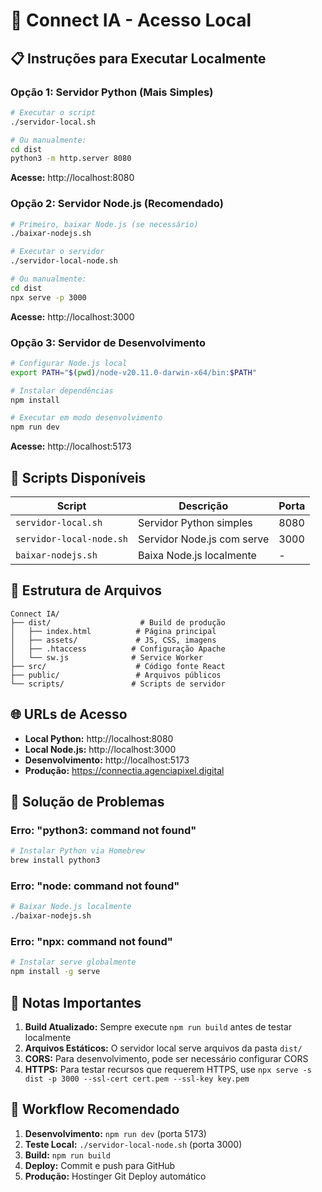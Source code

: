 # 🚀 Connect IA - Acesso Local

## 📋 Instruções para Executar Localmente

### Opção 1: Servidor Python (Mais Simples)
```bash
# Executar o script
./servidor-local.sh

# Ou manualmente:
cd dist
python3 -m http.server 8080
```

**Acesse:** http://localhost:8080

### Opção 2: Servidor Node.js (Recomendado)
```bash
# Primeiro, baixar Node.js (se necessário)
./baixar-nodejs.sh

# Executar o servidor
./servidor-local-node.sh

# Ou manualmente:
cd dist
npx serve -p 3000
```

**Acesse:** http://localhost:3000

### Opção 3: Servidor de Desenvolvimento
```bash
# Configurar Node.js local
export PATH="$(pwd)/node-v20.11.0-darwin-x64/bin:$PATH"

# Instalar dependências
npm install

# Executar em modo desenvolvimento
npm run dev
```

**Acesse:** http://localhost:5173

## 🔧 Scripts Disponíveis

| Script | Descrição | Porta |
|--------|-----------|-------|
| `servidor-local.sh` | Servidor Python simples | 8080 |
| `servidor-local-node.sh` | Servidor Node.js com serve | 3000 |
| `baixar-nodejs.sh` | Baixa Node.js localmente | - |

## 📁 Estrutura de Arquivos

```
Connect IA/
├── dist/                    # Build de produção
│   ├── index.html          # Página principal
│   ├── assets/             # JS, CSS, imagens
│   ├── .htaccess          # Configuração Apache
│   └── sw.js              # Service Worker
├── src/                    # Código fonte React
├── public/                 # Arquivos públicos
└── scripts/               # Scripts de servidor
```

## 🌐 URLs de Acesso

- **Local Python:** http://localhost:8080
- **Local Node.js:** http://localhost:3000
- **Desenvolvimento:** http://localhost:5173
- **Produção:** https://connectia.agenciapixel.digital

## 🚨 Solução de Problemas

### Erro: "python3: command not found"
```bash
# Instalar Python via Homebrew
brew install python3
```

### Erro: "node: command not found"
```bash
# Baixar Node.js localmente
./baixar-nodejs.sh
```

### Erro: "npx: command not found"
```bash
# Instalar serve globalmente
npm install -g serve
```

## 📝 Notas Importantes

1. **Build Atualizado:** Sempre execute `npm run build` antes de testar localmente
2. **Arquivos Estáticos:** O servidor local serve arquivos da pasta `dist/`
3. **CORS:** Para desenvolvimento, pode ser necessário configurar CORS
4. **HTTPS:** Para testar recursos que requerem HTTPS, use `npx serve -s dist -p 3000 --ssl-cert cert.pem --ssl-key key.pem`

## 🔄 Workflow Recomendado

1. **Desenvolvimento:** `npm run dev` (porta 5173)
2. **Teste Local:** `./servidor-local-node.sh` (porta 3000)
3. **Build:** `npm run build`
4. **Deploy:** Commit e push para GitHub
5. **Produção:** Hostinger Git Deploy automático
